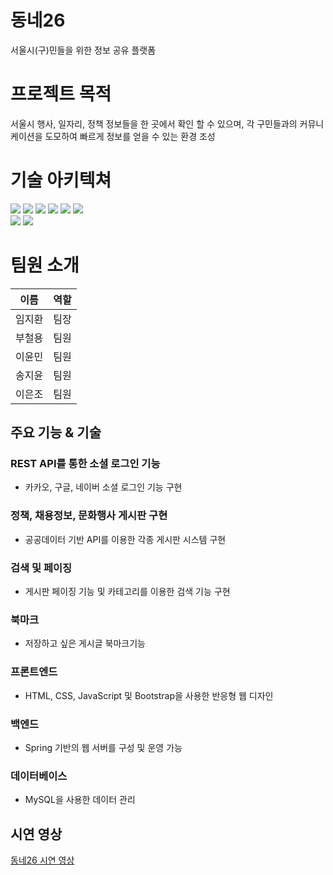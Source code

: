 # 동네26
서울시(구)민들을 위한 정보 공유 플랫폼

# 프로젝트 목적
서울시 행사, 일자리, 정책 정보들을 한 곳에서 확인 할 수 있으며, 각 구민들과의 커뮤니케이션을 도모하여 빠르게 정보를 얻을 수 있는 환경 조성

# 기술 아키텍쳐
<div style="margin: ; text-align: left;" "text-align: left;"> <img src="https://img.shields.io/badge/Java-007396?style=for-the-badge&logo=Java&logoColor=white">
          <img src="https://img.shields.io/badge/Javascript-F7DF1E?style=for-the-badge&logo=Javascript&logoColor=white">
          <img src="https://img.shields.io/badge/HTML5-E34F26?style=for-the-badge&logo=HTML5&logoColor=white">
          <img src="https://img.shields.io/badge/CSS3-1572B6?style=for-the-badge&logo=CSS3&logoColor=white">
          <img src="https://img.shields.io/badge/jQuery-0769AD?style=for-the-badge&logo=jQuery&logoColor=white">
          <img src="https://img.shields.io/badge/MySQL-4479A1?style=for-the-badge&logo=MySQL&logoColor=white">
          <br/><img src="https://img.shields.io/badge/Spring-6DB33F?style=for-the-badge&logo=Spring&logoColor=white">
          <img src="https://img.shields.io/badge/Apache Tomcat-F8DC75?style=for-the-badge&logo=Apache Tomcat&logoColor=white">        
          </div>

# 팀원 소개
|이름|역할|
|---|---|
| 임지환 | 팀장 |
| 부철용 | 팀원 |
| 이윤민 | 팀원 |
| 송지윤 | 팀원 |
| 이은조 | 팀원 |



## 주요 기능 & 기술

### REST API를 통한 소셜 로그인 기능
- 카카오, 구글, 네이버 소셜 로그인 기능 구현

### 정책, 채용정보, 문화행사 게시판 구현 
- 공공데이터 기반 API를 이용한 각종 게시판 시스템 구현

### 검색 및 페이징
- 게시판 페이징 기능 및 카테고리를 이용한 검색 기능 구현

### 북마크
- 저장하고 싶은 게시글 북마크기능

### 프론트엔드
- HTML, CSS, JavaScript 및 Bootstrap을 사용한 반응형 웹 디자인

### 백엔드
- Spring 기반의 웹 서버를 구성 및 운영 가능

### 데이터베이스
- MySQL을 사용한 데이터 관리

## 시연 영상
[동네26 시연 영상](https://www.youtube.com/watch?v=0CY4adrFFm4)
